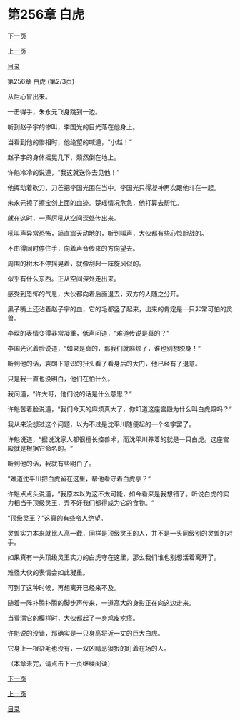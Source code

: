 <h1>第256章    白虎</h1>
            <div><p><a href="./0767_%E7%AC%AC256%E7%AB%A0_%E7%99%BD%E8%99%8E.md">下一页</a></p><p><a href="./0765_%E7%AC%AC256%E7%AB%A0_%E7%99%BD%E8%99%8E.md">上一页</a></p><p><a href="../">目录</a></p></div>
            <div><p>第256章    白虎 (第2/3页)</p><p>从后心冒出来。</p><p>一击得手，朱永元飞身跳到一边。</p><p>听到赵子宇的惨叫，李国光的目光落在他身上。</p><p>当看到他的惨相时，他绝望的喊道，“小赵！“</p><p>赵子宇的身体摇晃几下，颓然倒在地上。</p><p>许魁冷冷的说道，“我这就送你去见他！“</p><p>他挥动着砍刀，刀芒把李国光围在当中。李国光只得凝神再次跟他斗在一起。</p><p>朱永元擦了擦宝剑上面的血迹。楚瑶情况危急，他打算去帮忙。</p><p>就在这时，一声厉吼从空间深处传出来。</p><p>吼叫声异常恐怖，简直震天动地的，听到叫声，大伙都有些心惊胆战的。</p><p>不由得同时停住手，向着声音传来的方向望去。</p><p>周围的树木不停摇晃着，就像刮起一阵旋风似的。</p><p>似乎有什么东西。正从空间深处走出来。</p><p>感受到恐怖的气息，大伙都向着后面退去，双方的人随之分开。</p><p>黑子嘴上还沾着赵子宇的血，它的毛都竖了起来，出来的肯定是一只非常可怕的灵兽。</p><p>李琛的表情变得非常凝重，低声问道，“难道传说是真的？“</p><p>李国光沉着脸说道，“如果是真的，那我们就麻烦了，谁也别想脱身！“</p><p>听到他的话，袁朗下意识的扭头看了看身后的大门，他已经有了退意。</p><p>只是我一直也没明白，他们在怕什么。</p><p>我问道，“许大哥，他们说的话是什么意思？“</p><p>许魁苦着脸说道，“我们今天的麻烦真大了，你知道这座宫殿为什么叫白虎殿吗？“</p><p>我从来没想过这个问题，以为不过是沈平川随便起的一个名字罢了。</p><p>许魁说道，“据说沈家人都很擅长控兽术，而沈平川养着的就是一只白虎。这座宫殿就是根据它命名的。“</p><p>听到他的话，我就有些明白了。</p><p>“难道沈平川把白虎留在这里，帮他看守着白虎亭？“</p><p>许魁点点头说道，“我原本以为这不太可能，如今看来是我想错了。听说白虎的实力相当于顶级灵王，弄不好我们都得成为它的食物。“</p><p>“顶级灵王？“这真的有些令人绝望。</p><p>灵兽实力本来就比人高一截，同样是顶级灵王的人，并不是一头同级别的灵兽的对手。</p><p>如果真有一头顶级灵王实力的白虎守在这里，那么我们谁也别想活着离开了。</p><p>难怪大伙的表情会如此凝重。</p><p>可到了这种时候，再想离开已经来不及。</p><p>随着一阵扑腾扑腾的脚步声传来，一道高大的身影正在向这边走来。</p><p>当看清它的模样时，大伙都起了一身鸡皮疙瘩。</p><p>许魁说的没错，那确实是一只身高将近一丈的巨大白虎。</p><p>它身上一根杂毛也没有，一双凶睛恶狠狠的盯着在场的人。</p><p>（本章未完，请点击下一页继续阅读）</p></div>
            <div><p><a href="./0767_%E7%AC%AC256%E7%AB%A0_%E7%99%BD%E8%99%8E.md">下一页</a></p><p><a href="./0765_%E7%AC%AC256%E7%AB%A0_%E7%99%BD%E8%99%8E.md">上一页</a></p><p><a href="../">目录</a></p></div>